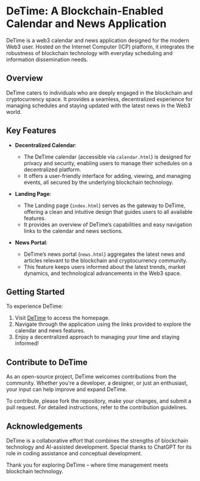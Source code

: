 # DeTime: A Blockchain-Enabled Calendar and News Application

DeTime is a web3 calendar and news application designed for the modern Web3 user. Hosted on the Internet Computer (ICP) platform, it integrates the robustness of blockchain technology with everyday scheduling and information dissemination needs.

## Overview

DeTime caters to individuals who are deeply engaged in the blockchain and cryptocurrency space. It provides a seamless, decentralized experience for managing schedules and staying updated with the latest news in the Web3 world.

## Key Features

- **Decentralized Calendar**: 
  - The DeTime calendar (accessible via `calendar.html`) is designed for privacy and security, enabling users to manage their schedules on a decentralized platform. 
  - It offers a user-friendly interface for adding, viewing, and managing events, all secured by the underlying blockchain technology.

- **Landing Page**:
  - The Landing page (`index.html`) serves as the gateway to DeTime, offering a clean and intuitive design that guides users to all available features.
  - It provides an overview of DeTime’s capabilities and easy navigation links to the calendar and news sections.

- **News Portal**:
  - DeTime’s news portal (`news.html`) aggregates the latest news and articles relevant to the blockchain and cryptocurrency community.
  - This feature keeps users informed about the latest trends, market dynamics, and technological advancements in the Web3 space.

## Getting Started

To experience DeTime:

1. Visit [DeTime](https://x7tva-caaaa-aaaan-qlrla-cai.icp0.io/index.html) to access the homepage.
2. Navigate through the application using the links provided to explore the calendar and news features.
3. Enjoy a decentralized approach to managing your time and staying informed!

## Contribute to DeTime

As an open-source project, DeTime welcomes contributions from the community. Whether you're a developer, a designer, or just an enthusiast, your input can help improve and expand DeTime.

To contribute, please fork the repository, make your changes, and submit a pull request. For detailed instructions, refer to the contribution guidelines.

## Acknowledgements

DeTime is a collaborative effort that combines the strengths of blockchain technology and AI-assisted development. Special thanks to ChatGPT for its role in coding assistance and conceptual development.

Thank you for exploring DeTime – where time management meets blockchain technology.
